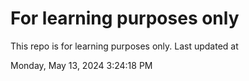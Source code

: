 # For learning purposes only
This repo is for learning purposes only.
Last updated at

Monday, May 13, 2024 3:24:18 PM

